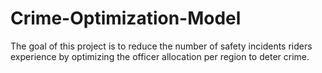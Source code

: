 # Crime-Optimization-Model
The goal of this project is to reduce the number of safety incidents riders experience by optimizing the officer allocation per region to deter crime.
